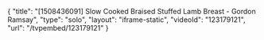 {
    "title": "[1508436091] Slow Cooked Braised Stuffed Lamb Breast - Gordon Ramsay",
    "type": "solo",
    "layout": "iframe-static",
    "videoId": "123179121",
    "url": "\/tvpembed\/123179121"
}